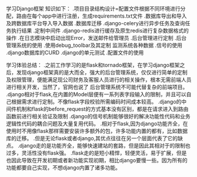 学习Django框架
知识如下：
.项目目录结构设计=配置文件根据不同环境进行分配，路由在每个app中进行注册，生成requirements.txt文件
.数据库导出和导入及跨数据库平台导入导入数据
.数据库迁移
.django-celery进行异步任务及查询任务执行结果
.定制中间件
.django-redis进行缓存及原生redis进行复杂数据格式的操作
.在日志模块中启动出现Error，发送邮件给管理员
.后台管理进行定制
.后台管理系统的使用
.使用debug_toolbar及其定制 监测系统各种数据
.信号的使用
.django数据库的CURD
.django的单元测试
.配置文件的使用

学习体验总结：
.之前工作学习的是flask和tornado框架，在学习django框架之后，发现django框架真的是大而全，强大的后台管理系统，仅仅进行简单的定制及权限管理，便能满足现公司财务及客服人员进行的相关操作，根本无需前端人员进行相关开发，当然了，官网也说了 后台管理系统不可能代替复杂的前端项目。
.django相对于flask,在内置的Model层便有一系列表字段输入的限制，并且可以自己根据需求进行定制。不像flask字段校验所需编码时间成本较高。
.django的中间件机制和flask的before_request的方式基本没有区别，都是在请求进入到路由函数前进行相关验证及限制
.django的信号机制能够很好的解决功能性代码和业务逻辑性代码的耦合问题及大量复用代码。
.相对于flask,因为django功能齐全，在使用时不用像flask那样需要安装许多额外的包，许多功能内置的都有，比如数据库的迁移。
.但是无论flask或者django,其优点往往在另一个层面代表了它的缺点。
.django走的是功能齐全，能够快速建站的套路，但是因此其相对于的限制也过多，灵活性没有flask强。
.flask走的是短小精悍，轻便灵活，易于扩展，但是也因此导致在开发初期或者新功能实现初期，相比django要慢一些。因为所有的功能都要自己实现，不想django内置了诸多功能。














